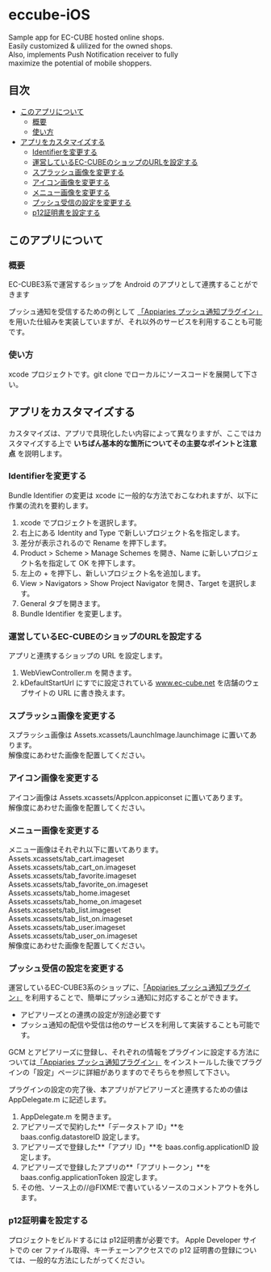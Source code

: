 # eccube-iOS

Sample app for EC-CUBE hosted online shops.  
Easily customized & ulilized for the owned shops.  
Also, implements Push Notification receiver to fully  
maximize the potential of mobile shoppers.

## 目次

- [このアプリについて](#このアプリについて)
  - [概要](#概要)
  - [使い方](#使い方)
- [アプリをカスタマイズする](#アプリをカスタマイズする)
  - [Identifierを変更する](#Identifierを変更する)
  - [運営しているEC-CUBEのショップのURLを設定する](#運営しているEC-CUBEのショップのURLを設定する)
  - [スプラッシュ画像を変更する](#スプラッシュ画像を変更する)
  - [アイコン画像を変更する](#アイコン画像を変更する)
  - [メニュー画像を変更する](#メニュー画像を変更する)
  - [プッシュ受信の設定を変更する](#プッシュ受信の設定を変更する)
  - [p12証明書を設定する](#p12証明書を設定する)


## このアプリについて

### 概要

EC-CUBE3系で運営するショップを Android のアプリとして連携することができます

プッシュ通知を受信するための例として [「Appiaries プッシュ通知プラグイン」](http://www.ec-cube.net/products/detail.php?product_id=1030) を用いた仕組みを実装していますが、それ以外のサービスを利用することも可能です。

### 使い方

xcode プロジェクトです。git clone でローカルにソースコードを展開して下さい。

## アプリをカスタマイズする

カスタマイズは、アプリで具現化したい内容によって異なりますが、ここではカスタマイズする上で **いちばん基本的な箇所についてその主要なポイントと注意点** を説明します。

### Identifierを変更する

Bundle Identifier の変更は xcode に一般的な方法でおこなわれますが、以下に作業の流れを要約します。

1. xcode でプロジェクトを選択します。
2. 右上にある Identity and Type で新しいプロジェクト名を指定します。
3. 差分が表示されるので Rename を押下します。
4. Product > Scheme > Manage Schemes を開き、Name に新しいプロジェクト名を指定して OK を押下します。
5. 左上の + を押下し、新しいプロジェクト名を追加します。
6. View > Navigators > Show Project Navigator を開き、Target を選択します。
7. General タブを開きます。
8. Bundle Identifier を変更します。

### 運営しているEC-CUBEのショップのURLを設定する

アプリと連携するショップの URL を設定します。

1. WebViewController.m を開きます。
2. kDefaultStartUrl にすでに設定されている www.ec-cube.net を店舗のウェブサイトの URL に書き換えます。

### スプラッシュ画像を変更する

スプラッシュ画像は Assets.xcassets/LaunchImage.launchimage に置いてあります。  
解像度にあわせた画像を配置してください。

### アイコン画像を変更する

アイコン画像は Assets.xcassets/AppIcon.appiconset に置いてあります。  
解像度にあわせた画像を配置してください。

### メニュー画像を変更する

メニュー画像はそれぞれ以下に置いてあります。  
Assets.xcassets/tab_cart.imageset  
Assets.xcassets/tab_cart_on.imageset  
Assets.xcassets/tab_favorite.imageset  
Assets.xcassets/tab_favorite_on.imageset  
Assets.xcassets/tab_home.imageset  
Assets.xcassets/tab_home_on.imageset  
Assets.xcassets/tab_list.imageset  
Assets.xcassets/tab_list_on.imageset  
Assets.xcassets/tab_user.imageset  
Assets.xcassets/tab_user_on.imageset  
解像度にあわせた画像を配置してください。

### プッシュ受信の設定を変更する

運営しているEC-CUBE3系のショップに、[「Appiaries プッシュ通知プラグイン」](http://www.ec-cube.net/products/detail.php?product_id=1030) を利用することで、簡単にプッシュ通知に対応することができます。

* アピアリーズとの連携の設定が別途必要です
* プッシュ通知の配信や受信は他のサービスを利用して実装することも可能です。

GCM とアピアリーズに登録し、それぞれの情報をプラグインに設定する方法については[「Appiaries プッシュ通知プラグイン」](http://www.ec-cube.net/products/detail.php?product_id=1030) をインストールした後でプラグインの「設定」ページに詳細がありますのでそちらを参照して下さい。  

プラグインの設定の完了後、本アプリがアピアリーズと連携するための値は  AppDelegate.m に記述します。

1. AppDelegate.m を開きます。
2. アピアリーズで契約した**「データストア ID」**を baas.config.datastoreID 設定します。
3. アピアリーズで登録した**「アプリ ID」**を baas.config.applicationID 設定します。
4. アピアリーズで登録したアプリの**「アプリトークン」**を baas.config.applicationToken 設定します。
5. その他、ソース上の//@FIXME:で書いているソースのコメントアウトを外します。


### p12証明書を設定する

プロジェクトをビルドするには p12証明書が必要です。 
Apple Developer サイトでの cer ファイル取得、キーチェーンアクセスでの p12 証明書の登録については、一般的な方法にしたがってください。
